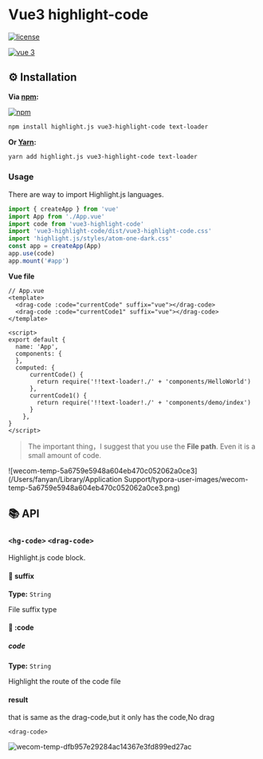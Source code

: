 # Vue3 highlight-code

[![license](https://img.shields.io/github/license/gluons/vue-highlight.js.svg?style=flat-square)](https://github.com/gluons/vue-highlight.js/blob/master/LICENSE)

[![vue 3](https://img.shields.io/badge/vue-3-42b983.svg?style=flat-square)](https://vuejs.org)

## ⚙️ Installation

**Via [npm](https://www.npmjs.com):**

[![npm](https://nodei.co/npm/vue3-highlight-code.js.png?downloads=true&downloadRank=true&stars=true)](https://www.npmjs.com/package/vue3-highlight-code)

```bash
npm install highlight.js vue3-highlight-code text-loader
```

**Or [Yarn](https://yarnpkg.com):**

```bash
yarn add highlight.js vue3-highlight-code text-loader
```

### Usage

There are way to import Highlight.js languages.

```js
import { createApp } from 'vue'
import App from './App.vue'
import code from 'vue3-highlight-code'
import 'vue3-highlight-code/dist/vue3-highlight-code.css'
import 'highlight.js/styles/atom-one-dark.css'
const app = createApp(App)
app.use(code)
app.mount('#app')
```

**Vue file**

```vue
// App.vue
<template>
  <drag-code :code="currentCode" suffix="vue"></drag-code>
  <drag-code :code="currentCode1" suffix="vue"></drag-code>
</template>

<script>
export default {
  name: 'App',
  components: {
  },
  computed: {
      currentCode() { 
        return require('!!text-loader!./' + 'components/HelloWorld')
      },
      currentCode1() { 
        return require('!!text-loader!./' + 'components/demo/index')
      }
    },
}
</script>
```

> The important thing，I suggest that you use the **File path**. Even it is a small amount of code. 

![wecom-temp-5a6759e5948a604eb470c052062a0ce3](/Users/fanyan/Library/Application Support/typora-user-images/wecom-temp-5a6759e5948a604eb470c052062a0ce3.png)

## 📚 API

### `<hg-code>`  `<drag-code>` 

Highlight.js code block.

#### 🔰 suffix

**Type:** `String`

File suffix type

#### 🔰 :code

##### code

**Type:** `String`

Highlight the route of the code file


#### result

**<hg-code>**

that is same as the drag-code,but it only has the code,No drag

`<drag-code>` 

![wecom-temp-dfb957e29284ac14367e3fd899ed27ac](/var/folders/fp/7v1jmky11lvbqcjkcf_wwc1r0000gq/T/com.tencent.WeWorkMac/wecom-temp-dfb957e29284ac14367e3fd899ed27ac.png)